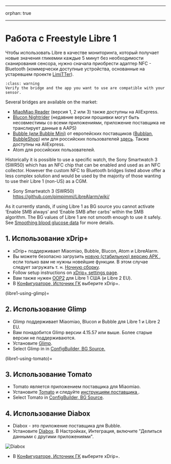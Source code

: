 - - -
orphan: true
- - -

# Работа с Freestyle Libre 1

Чтобы использовать Libre в качестве мониторинга, который получает новые значения гликемии каждые 5 минут без необходимости сканирования сенсора, нужно сначала приобрести адаптер NFC - Bluetooth (коммерчески доступные устройства, основанные на устаревшем проекте [LimiTTer](https://github.com/JoernL/LimiTTer)).

```{admonition} Libre 2, Libre 1 US and Libre Pro
:class: warning
Verify the bridge and the app you want to use are compatible with your sensor.  
```

Several bridges are available on the market:

-   [MiaoMiao Reader](https://www.miaomiao.cool/) (версия 1, 2 или 3) также доступны на AliExpress.
-   [Blucon Nightrider](https://www.ambrosiasys.com/our-products/blucon/) (недавние версии прошивки могут быть несовместимы со всеми приложениями, приложение поставщика не транслирует данные в AAPS)
-   [Bubble (или Bubble Mini)](https://www.bubblesmartreader.com/) от европейских поставщиков ([Bubblan](https://www.bubblan.org/), [BubbleShop](https://bubbleshop.eu/)) или для российских пользователей [здесь](https://vk.com/saharmonitor/). Также доступны на AliExpress.
-   Atom для российских пользователей.

Historically it is possible to use a specific watch, the Sony Smartwatch 3 (SWR50) which has an NFC chip that can be enabled and used as an NFC collector. However the custom NFC to Bluetooth bridges listed above offer a less complex solution and would be used by the majority of those wanting to use their Libre 1 (non-US) as a CGM.

-   Sony Smartwatch 3 (SWR50)  <https://github.com/pimpimmi/LibreAlarm/wiki/>

As it currently stands, if using Libre 1 as BG source you cannot activate ‘Enable SMB always’ and ‘Enable SMB after carbs’ within the SMB algorithm. The BG values of Libre 1 are not smooth enough to use it safely. See [Smoothing blood glucose data](../CompatibleCgms/SmoothingBloodGlucoseData.md) for more details.

## 1. Использование xDrip+

-   xDrip+ поддерживает Miaomiao, Bubble, Blucon, Atom и LibreAlarm.
-   Вы можете безопасно загрузить [ новую (стабильную) версию APK ](https://xdrip-plus-updates.appspot.com/stable/xdrip-plus-latest.apk), если только вам не нужны новейшие функции. В этом случае следует загружать т. н. [Ночную сборку](https://github.com/NightscoutFoundation/xDrip/releases).
-   Follow setup instructions on [xDrip+ settings page](../CompatibleCgms/xDrip.md).
-    Вам также нужен [OOP2](https://drive.google.com/file/d/1f1VHW2I8w7Xe3kSQqdaY3kihPLs47ILS/view) для Libre 1 США (и Libre 2 EU).
-   В [Конфигураторе, Источник ГК](#Config-Builder-bg-source) выберите xDrip+.

(libre1-using-glimp)=
## 2. Использование Glimp

-   Glimp поддерживает Miaomiao, Blucon и Bubble для Libre 1 и Libre 2 EU.
-   Вам понадобится Glimp версии 4.15.57 или выше. Более старые версии не поддерживаются.
-   Установите [Glimp](https://play.google.com/store/apps/details?id=it.ct.glicemia).
-   Select Glimp in in [ConfigBuilder, BG Source.](#Config-Builder-bg-source)

(libre1-using-tomato)=
## 3. Использование Tomato

- Tomato является приложением поставщика для Miaomiao.
- Установите [Tomato](http://tomato.cool/#download_page) и следуйте [инструкциям поставщика ](http://tomato.cool/how-to-broadcast-data-to-android-aps/tips/).
- Select Tomato in [ConfigBuilder, BG Source](#Config-Builder-bg-source).

## 4. Использование Diabox

- Diabox - это приложение поставщика для Bubble.
- Установите [Diabox](https://t.me/s/DiaboxApp). В Настройках, Интеграция, включите "Делиться данными с другими приложениями".

![Diabox](../images/Diabox.png)

- В [Конфигураторе, Источник ГК](#Config-Builder-bg-source) выберите xDrip+.
